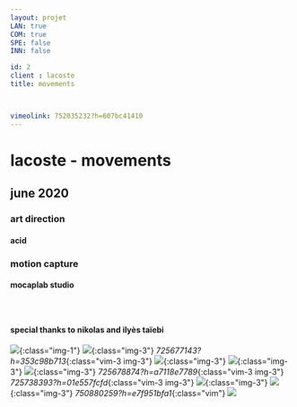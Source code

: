 ```yaml
---
layout: projet
LAN: true  
COM: true
SPE: false
INN: false

id: 2
client : lacoste
title: movements



vimeolink: 752035232?h=607bc41410
---
```


# lacoste - movements

## june 2020 
### art direction 
#### acid 
### motion capture 
#### mocaplab studio
### &nbsp;
#### special thanks to nikolas and ilyès taïebi

![](/assets/projets/MOVEMENT_01.jpg){:class="img-1"}
![](/assets/projets/MOVEMENT_02.jpg){:class="img-3"}
*725677143?h=353c98b713*{:class="vim-3 img-3"}
![](/assets/projets/MOVEMENT_03.jpg){:class="img-3"}
![](/assets/projets/MOVEMENT_04.png){:class="img-3"}
![](/assets/projets/MOVEMENT_05.jpg){:class="img-3"}
*725678874?h=a7118e7789*{:class="vim-3 img-3"}
*725738393?h=01e557fcfd*{:class="vim-3 img-3"}
![](/assets/projets/MOVEMENT_06.jpg){:class="img-3"}
![](/assets/projets/MOVEMENT_07.png){:class="img-3"}
*750880259?h=e7f951bfa1*{:class="vim"}
![](/assets/projets/MOVEMENT_08.png)
